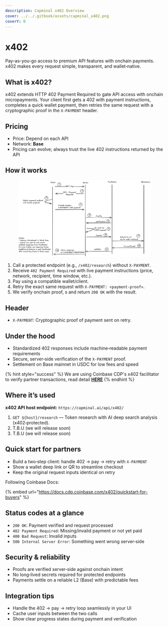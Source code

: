 ```yaml
---
description: Capminal x402 Overview
cover: ../../.gitbook/assets/capminal_x402.png
coverY: 0
---
```


# x402

Pay-as-you-go access to premium API features with onchain payments. x402 makes every request simple, transparent, and wallet‑native.

## What is x402?

x402 extends HTTP 402 Payment Required to gate API access with onchain micropayments. Your client first gets a 402 with payment instructions, completes a quick wallet payment, then retries the same request with a cryptographic proof in the `X-PAYMENT` header.

## Pricing

* Price: Depend on each API
* Network: **Base**
* Pricing can evolve; always trust the live 402 instructions returned by the API

## How it works

<figure><img src="../../.gitbook/assets/image (1).png" alt=""><figcaption></figcaption></figure>

1. Call a protected endpoint (e.g., `/x402/research`) without `X-PAYMENT`.
2. Receive `402 Payment Required` with live payment instructions (price, network, recipient, time window, etc.).
3. Pay using a compatible wallet/client.
4. Retry the exact same request with `X-PAYMENT: <payment-proof>`.
5. We verify onchain proof, s and return `200 OK` with the result.

## Header

* `X-PAYMENT`: Cryptographic proof of payment sent on retry.

## Under the hood

* Standardized 402 responses include machine‑readable payment requirements
* Secure, server‑side verification of the `X-PAYMENT` proof.&#x20;
* Settlement on Base mainnet in USDC for low fees and speed

{% hint style="success" %}
We are using Coinbase CDP's x402 facilitator to verify partner transactions, read detail [**HERE**](https://docs.cdp.coinbase.com/x402/welcome)
{% endhint %}

## Where it’s used

**x402 API host endpoint:**  `https://capminal.ai/api/x402/`

1. `GET ${host}/research` — Token research with AI deep search analysis (x402‑protected).
2. T.B.U (we will release soon)
3. T.B.U (we will release soon)

## Quick start for partners

* Build a two‑step client: handle 402 → pay → retry with `X-PAYMENT`
* Show a wallet deep link or QR to streamline checkout
* Keep the original request inputs identical on retry

Following Coinbase Docs:

{% embed url="https://docs.cdp.coinbase.com/x402/quickstart-for-buyers" %}

## Status codes at a glance

* `200 OK`: Payment verified and request processed
* `402 Payment Required`: Missing/invalid payment or not yet paid
* `400 Bad Request`: Invalid inputs
* `500 Internal Server Error`: Something went wrong server‑side

## Security & reliability

* Proofs are verified server‑side against onchain intent
* No long‑lived secrets required for protected endpoints
* Payments settle on a reliable L2 (Base) with predictable fees

## Integration tips

* Handle the 402 → pay → retry loop seamlessly in your UI
* Cache user inputs between the two calls
* Show clear progress states during payment and verification
